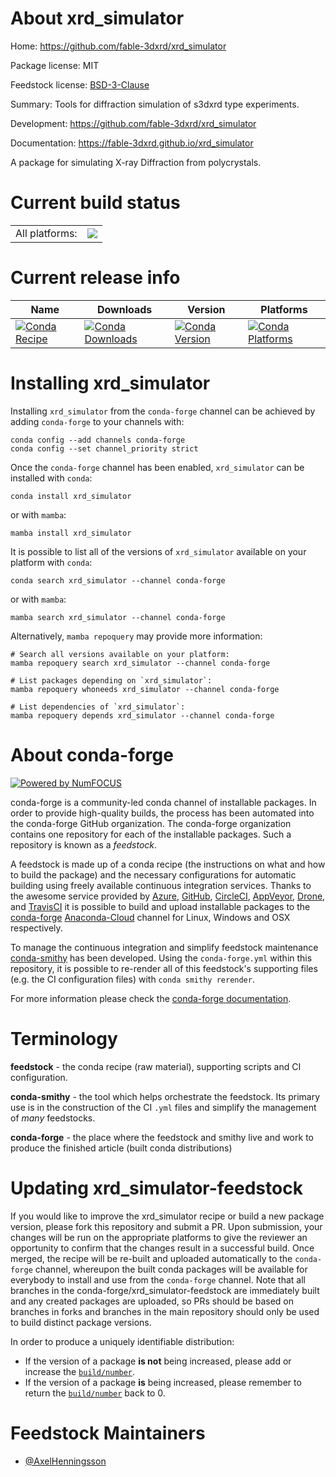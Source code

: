 About xrd_simulator
===================

Home: https://github.com/fable-3dxrd/xrd_simulator

Package license: MIT

Feedstock license: [BSD-3-Clause](https://github.com/conda-forge/xrd_simulator-feedstock/blob/main/LICENSE.txt)

Summary: Tools for diffraction simulation of s3dxrd type experiments.

Development: https://github.com/fable-3dxrd/xrd_simulator

Documentation: https://fable-3dxrd.github.io/xrd_simulator

A package for simulating X-ray Diffraction from polycrystals.


Current build status
====================


<table><tr><td>All platforms:</td>
    <td>
      <a href="https://dev.azure.com/conda-forge/feedstock-builds/_build/latest?definitionId=15019&branchName=main">
        <img src="https://dev.azure.com/conda-forge/feedstock-builds/_apis/build/status/xrd_simulator-feedstock?branchName=main">
      </a>
    </td>
  </tr>
</table>

Current release info
====================

| Name | Downloads | Version | Platforms |
| --- | --- | --- | --- |
| [![Conda Recipe](https://img.shields.io/badge/recipe-xrd_simulator-green.svg)](https://anaconda.org/conda-forge/xrd_simulator) | [![Conda Downloads](https://img.shields.io/conda/dn/conda-forge/xrd_simulator.svg)](https://anaconda.org/conda-forge/xrd_simulator) | [![Conda Version](https://img.shields.io/conda/vn/conda-forge/xrd_simulator.svg)](https://anaconda.org/conda-forge/xrd_simulator) | [![Conda Platforms](https://img.shields.io/conda/pn/conda-forge/xrd_simulator.svg)](https://anaconda.org/conda-forge/xrd_simulator) |

Installing xrd_simulator
========================

Installing `xrd_simulator` from the `conda-forge` channel can be achieved by adding `conda-forge` to your channels with:

```
conda config --add channels conda-forge
conda config --set channel_priority strict
```

Once the `conda-forge` channel has been enabled, `xrd_simulator` can be installed with `conda`:

```
conda install xrd_simulator
```

or with `mamba`:

```
mamba install xrd_simulator
```

It is possible to list all of the versions of `xrd_simulator` available on your platform with `conda`:

```
conda search xrd_simulator --channel conda-forge
```

or with `mamba`:

```
mamba search xrd_simulator --channel conda-forge
```

Alternatively, `mamba repoquery` may provide more information:

```
# Search all versions available on your platform:
mamba repoquery search xrd_simulator --channel conda-forge

# List packages depending on `xrd_simulator`:
mamba repoquery whoneeds xrd_simulator --channel conda-forge

# List dependencies of `xrd_simulator`:
mamba repoquery depends xrd_simulator --channel conda-forge
```


About conda-forge
=================

[![Powered by
NumFOCUS](https://img.shields.io/badge/powered%20by-NumFOCUS-orange.svg?style=flat&colorA=E1523D&colorB=007D8A)](https://numfocus.org)

conda-forge is a community-led conda channel of installable packages.
In order to provide high-quality builds, the process has been automated into the
conda-forge GitHub organization. The conda-forge organization contains one repository
for each of the installable packages. Such a repository is known as a *feedstock*.

A feedstock is made up of a conda recipe (the instructions on what and how to build
the package) and the necessary configurations for automatic building using freely
available continuous integration services. Thanks to the awesome service provided by
[Azure](https://azure.microsoft.com/en-us/services/devops/), [GitHub](https://github.com/),
[CircleCI](https://circleci.com/), [AppVeyor](https://www.appveyor.com/),
[Drone](https://cloud.drone.io/welcome), and [TravisCI](https://travis-ci.com/)
it is possible to build and upload installable packages to the
[conda-forge](https://anaconda.org/conda-forge) [Anaconda-Cloud](https://anaconda.org/)
channel for Linux, Windows and OSX respectively.

To manage the continuous integration and simplify feedstock maintenance
[conda-smithy](https://github.com/conda-forge/conda-smithy) has been developed.
Using the ``conda-forge.yml`` within this repository, it is possible to re-render all of
this feedstock's supporting files (e.g. the CI configuration files) with ``conda smithy rerender``.

For more information please check the [conda-forge documentation](https://conda-forge.org/docs/).

Terminology
===========

**feedstock** - the conda recipe (raw material), supporting scripts and CI configuration.

**conda-smithy** - the tool which helps orchestrate the feedstock.
                   Its primary use is in the construction of the CI ``.yml`` files
                   and simplify the management of *many* feedstocks.

**conda-forge** - the place where the feedstock and smithy live and work to
                  produce the finished article (built conda distributions)


Updating xrd_simulator-feedstock
================================

If you would like to improve the xrd_simulator recipe or build a new
package version, please fork this repository and submit a PR. Upon submission,
your changes will be run on the appropriate platforms to give the reviewer an
opportunity to confirm that the changes result in a successful build. Once
merged, the recipe will be re-built and uploaded automatically to the
`conda-forge` channel, whereupon the built conda packages will be available for
everybody to install and use from the `conda-forge` channel.
Note that all branches in the conda-forge/xrd_simulator-feedstock are
immediately built and any created packages are uploaded, so PRs should be based
on branches in forks and branches in the main repository should only be used to
build distinct package versions.

In order to produce a uniquely identifiable distribution:
 * If the version of a package **is not** being increased, please add or increase
   the [``build/number``](https://docs.conda.io/projects/conda-build/en/latest/resources/define-metadata.html#build-number-and-string).
 * If the version of a package **is** being increased, please remember to return
   the [``build/number``](https://docs.conda.io/projects/conda-build/en/latest/resources/define-metadata.html#build-number-and-string)
   back to 0.

Feedstock Maintainers
=====================

* [@AxelHenningsson](https://github.com/AxelHenningsson/)


